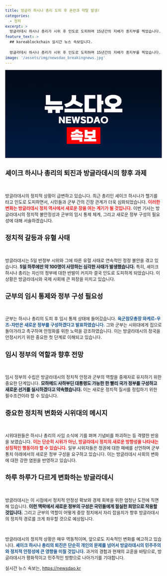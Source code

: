 ```yaml
---
title: 방글라 하시나 총리 도피 후 혼란과 약탈 발생!
categories:
  - 정치
excerpt: >
  방글라데시 하시나 총리가 시위 후 인도로 도피하며 15년간의 지배가 종지부를 찍었습니다. 군부는 임시 정부 구성에 나섰고, 시위대는 과격히 반응하며 하시나 정부의 상징물을 파괴했습니다. 과연 이 변화가 방글라데시의 미래에 어떤 영향을 미칠까?
feature_text: >
  ## koreablockchain 실시간 뉴스 속보입니다.

  방글라데시 하시나 총리가 시위 후 인도로 도피하며 15년간의 지배가 종지부를 찍었습니다. 군부는 임시 정부 구성에 나섰고, 시위대는 과격히 반응하며 하시나 정부의 상징물을 파괴했습니다. 과연 이 변화가 방글라데시의 미래에 어떤 영향을 미칠까?
image: '/assets/img/newsdao_breakingnews.jpg'
---
```


<p><img src="/assets/img/newsdao_breakingnews.jpg" alt="koreablockchain 속보" /></p>

<h2 data-ke-size="size26">셰이크 하시나 총리의 퇴진과 방글라데시의 향후 과제</h2>

<p data-ke-size="size16">&nbsp;</p>

<p>방글라데시의 정치적 상황이 급변하고 있습니다. 최근 총리인 셰이크 하시나가 헬기를 타고 인도로 도피하면서, 시민들과 군부 간의 긴장 관계가 더욱 심화되었습니다. <b><span style="color: #ee2323;">이러한 변화는 방글라데시 정치 역사에서 새로운 장을 여는 계기가 될 것입니다.</span></b> 이번 기사는 방글라데시의 정치적 불안정성과 군부의 임시 통제 체계, 그리고 새로운 정부 구성의 필요성에 대해 서술하겠습니다.</p>

<h2 data-ke-size="size26">정치적 갈등과 유혈 사태</h2>

<p data-ke-size="size16">&nbsp;</p>

<p>방글라데시는 5일 반정부 시위와 그에 따른 유혈 사태로 연속적인 정정 불안을 겪고 있습니다. <b><span style="background-color: #21538527;">5일 하루에만 약 100명이 사망하는 심각한 사태가 발생했습니다.</span></b> 특히, 셰이크 하시나 총리는 자신의 정부에 대한 반발이 커지자 결국 인도로 도피하게 되었습니다. 이 상황은 방글라데시와 국제 사회에 큰 파장을 미치고 있습니다.</p>

<h2 data-ke-size="size26">군부의 임시 통제와 정부 구성 필요성</h2>

<p data-ke-size="size16">&nbsp;</p>

<p>군부는 하시나 총리의 도피 후 임시 통제 상태에 들어갔습니다. <b><span style="color: #1a5490;">육군참모총장 와케르-우즈-자만은 새로운 정부를 구성하겠다고 발표하였습니다.</span></b> 그와 군부는 시위대에게 집으로 돌아가라고 촉구하며 안정화를 위한 노력을 강조하였습니다. 이는 방글라데시의 정국을 안정시키기 위한 중요한 첫 단계로 이해되고 있습니다.</p>

<h2 data-ke-size="size26">임시 정부의 역할과 향후 전망</h2>

<p data-ke-size="size16">&nbsp;</p>

<p>임시 정부의 수립은 방글라데시의 정치적 안정과 군부의 역할을 중재자로 유지하기 위한 중요한 단계입니다. <b><span style="background-color: #21538527;">모하메드 샤하부딘 대통령도 가능한 한 빨리 국가 정부를 구성하고 새로운 선거를 실시하겠다고 약속했습니다.</span></b> 이는 새로운 정치적 질서를 정립하기 위한 필수조건이라 할 수 있습니다.</p>

<h2 data-ke-size="size26">중요한 정치적 변화와 시위대의 메시지</h2>

<p data-ke-size="size16">&nbsp;</p>

<p>시위대원들은 하시나 총리의 사임 소식에 기를 펴며 기념비를 파괴하는 등 격렬한 반응을 보였습니다. <b><span style="color: #ee2323;">이는 단순히 시위가 아닌, 방글라데시 정치의 새로운 방향성을 나타내는 상징적인 행동이라 할 수 있습니다.</span></b> 일부 시위자들은 정권에 대한 패배를 선언하며 군부 통치 아래에서의 새로운 정부 구성을 요구하고 있습니다. 이는 방글라데시 사회의 변화에 대한 강한 염원을 반영하고 있습니다.</p>

<h2 data-ke-size="size26">하루 하루가 다르게 변화하는 방글라데시</h2>

<p data-ke-size="size16">&nbsp;</p>

<p>방글라데시는 이 시점에서 정치적 안정성 확보와 경제 회복을 위한 엄청난 도전에 직면해 있습니다. <b><span style="background-color: #21538527;">이런 맥락에서 새로운 정부의 구성은 국민들에게 절실한 희망으로 작용할 것입니다.</span></b> 그리고 군부의 역할이 어떻게 중앙 정치에서 자리 잡을지가 향후 방글라데시의 정치적 경로를 크게 좌우할 것으로 예상됩니다.</p>

<p data-ke-size="size16">&nbsp;</p>

<p>방글라데시의 정치적 상황은 매우 역동적이며, 앞으로도 지속적인 변화를 예고하고 있습니다. <b><span style="color: #1a5490;">셰이크 하시나 총리의 퇴진은 단순히 개인의 문제를 넘어서 방글라데시의 민주주의와 정치적 안정성에 큰 영향을 미칠 것입니다.</span></b> 과거의 경험과 현재의 교훈을 바탕으로, 방글라데시가 평화적이고 민주적인 방향으로 나아가기를 기대합니다.</p>
실시간 뉴스 속보는, <a href="https://newsdao.kr" rel="dofollow">https://newsdao.kr</a>


